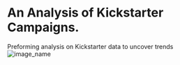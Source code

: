 # An Analysis of Kickstarter Campaigns.
Preforming analysis on Kickstarter data to uncover trends  
![image_name](UT_CLASS/to/Country_Chart.png) 
